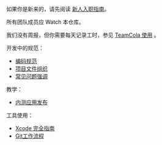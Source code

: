 <base href="//github.com/Chinamobo/iOS-Team-Norms/blob/master/" />

如果你是新来的，请先阅读 [新人入职指南](AppointmentGuide.md)。

所有团队成员应 Watch 本仓库。

我们没有周报，但你需要每天记录工时，参见 [TeamCola 使用](TeamCola.md) 。

开发中的规范：

* [编码规范](CodeStyle.md)
* [项目文件组织](ProjectOrganize.md)
* [常见问题强调](CommonIssues.md)

教学：

* [内测应用发布](HowToPublishAlphaVersion.md)


工具使用：

* [Xcode 完全指南](https://github.com/BB9z/Xcode-Complete-Guide)
* [Git工作流程](GitWorkflow.md)
